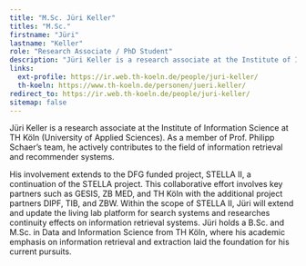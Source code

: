 ```yaml
---
title: "M.Sc. Jüri Keller"
titles: "M.Sc."
firstname: "Jüri"
lastname: "Keller"
role: "Research Associate / PhD Student"
description: "Jüri Keller is a research associate at the Institute of Information Science at TH Köln (University of Applied Sciences). As a member of Prof. Philipp Schaer’s team, he actively contributes to the field of information retrieval and recommender systems."
links:
  ext-profile: https://ir.web.th-koeln.de/people/juri-keller/
  th-koeln: https://www.th-koeln.de/personen/jueri.keller/
redirect_to: https://ir.web.th-koeln.de/people/juri-keller/
sitemap: false
---
```

Jüri Keller is a research associate at the Institute of Information Science at TH Köln (University of Applied Sciences). As a member of Prof. Philipp Schaer’s team, he actively contributes to the field of information retrieval and recommender systems.

His involvement extends to the DFG funded project, STELLA II, a continuation of the STELLA project. This collaborative effort involves key partners such as GESIS, ZB MED, and TH Köln with the additional project partners DIPF, TIB, and ZBW. Within the scope of STELLA II, Jüri will extend and update the living lab platform for search systems and researches continuity effects on information retrieval systems. Jüri holds a B.Sc. and M.Sc. in Data and Information Science from TH Köln, where his academic emphasis on information retrieval and extraction laid the foundation for his current pursuits.